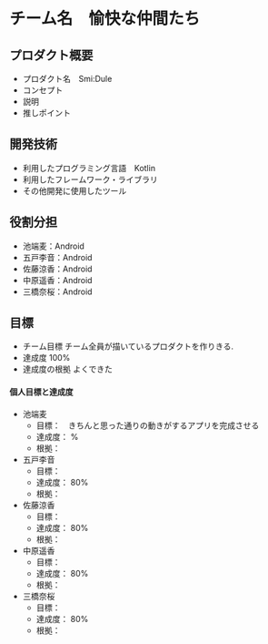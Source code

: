# チーム名　愉快な仲間たち
## プロダクト概要
- プロダクト名　Smi:Dule
- コンセプト
- 説明
- 推しポイント
## 開発技術
- 利用したプログラミング言語　Kotlin
- 利用したフレームワーク・ライブラリ
- その他開発に使用したツール
## 役割分担
- 池端麦：Android
- 五戸李音：Android
- 佐藤涼香：Android
- 中原遥香：Android
- 三橋奈桜：Android
## 目標
- チーム目標
チーム全員が描いているプロダクトを作りきる.
- 達成度
100%
- 達成度の根拠
よくできた
#### 個人目標と達成度
- 池端麦
  - 目標：　きちんと思った通りの動きがするアプリを完成させる
  - 達成度： %
  - 根拠：
- 五戸李音
  - 目標：
  - 達成度： 80%
  - 根拠：
- 佐藤涼香
  - 目標：
  - 達成度： 80%
  - 根拠：
- 中原遥香
  - 目標：
  - 達成度： 80%
  - 根拠：
- 三橋奈桜
  - 目標：
  - 達成度： 80%
  - 根拠：
